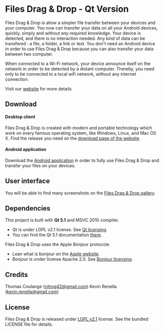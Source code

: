 Files Drag & Drop - Qt Version
===========

Files Drag & Drop is allow a simpler file transfer between your devices and your computer.
You now can transfer your data on all your Android devices, quickly, simply and without any required knowledge. Your device is detected, and there is no interaction needed. Any kind of data can be transfered : a file, a folder, a link or text.
You don't need an Android device in order to use Files Drag & Drop because you can also transfer your data between two computer.

When connected to a Wi-Fi network, your device announce itself on the network in order to be detected by a distant computer. Thereby, you need only to be connected to a local wifi network, without any internet connection.

Visit our [website][1] for more details

## Download

#### Desktop client
Files Drag & Drop is created with modern and portable technology which work on every famous operating system, like Windows, Linux, and Mac OS X.
Find the release you need on the [download page of the website][2].

#### Android application
Download the [Android application][3] in order to fully use Files Drag & Drop and transfer your files on your devices.

## User interface
You will be able to find many screenshots on the [Files Drag & Drop gallery][4].

## Dependencies

This project is built with **Qt 5.1** and MSVC 2010 compiler.

 - Qt is under LGPL v2.1 license. See [Qt licensing][5].
 - You can find the Qt 5.1 documentation [there][6].

Files Drag & Drop uses the Apple Bonjour protocole.

 - Lean what is bonjour on the [Apple website][7].
 - Bonjour is under license Apache 2.0. See [Bonjour licensing][8].

## Credits
Thomas Coulange ([nitrog42@gmail.com][9])
Kevin Renella ([kevin.renella@gmail.com][10])

## License
Files Drag & Drop is released under [LGPL v2.1][11] license. See the bundled LICENSE file for details.


  [1]: http://www.filesdnd.com/
  [2]: http://www.filesdnd.com/download
  [3]: https://play.google.com/store/apps/details?id=com.filesdnd
  [4]: http://www.filesdnd.com/gallery
  [5]: https://qt-project.org/products/licensing
  [6]: http://qt-project.org/doc/qt-5.1/qtdoc/classes.html
  [7]: http://www.apple.com/support/bonjour/
  [8]: https://developer.apple.com/softwarelicensing/agreements/bonjour.php
  [9]: mailto:nitrog42@gmail.com
  [10]: mailto:kevin.renella@gmail.com
  [11]: http://www.gnu.org/licenses/lgpl-2.1.html
  [12]: mailto:nitrog42@gmail.com
  [13]: mailto:kevin.renella@gmail.com
  [14]: http://www.gnu.org/licenses/lgpl-2.1.html
